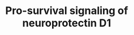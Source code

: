 ---
annotations:
- id: DOID:10652
  parent: central nervous system disease
  type: Disease Ontology
  value: Alzheimer's disease
- id: DOID:14330
  parent: central nervous system disease
  type: Disease Ontology
  value: Parkinson's disease
- id: CL:0002586
  parent: animal cell
  type: Cell Type Ontology
  value: retinal pigment epithelial cell
- id: PW:0000014
  parent: disease pathway
  type: Pathway Ontology
  value: neurodegenerative pathway
authors:
- LucHooglugt
- Eweitz
- Jesper
- DeSl
citedin: ''
communities: []
description: Uncompensated oxidative stress triggers neuroprotectin D1 to inhibit
  caspase activity via the intrinsic mitochondrial pathway and via the stimulation
  of BIRC3 leading to pro-survival stimuli. By inhibiting the formation of the Bax/Bcl-xL
  complex in the mitochondrial membrane, NPD1 decreases the release of Cytochrome
  c leading to a lower pro-apoptotic activity. Furthermore, NPD1 inhibits the internalization
  of death-inducing signaling complex (DISC) which is involved in the initiation of
  apoptosis, thereby promoting survival of the cell. The neuroprotective effect of
  NPD1 therefore contributes to the management of diseases like Alzheimer's disease,
  stroke, age-related macular degeneration, traumatic brain injury, Parkinson's disease
  and other neurodegenerations.
last-edited: 2025-03-27
ndex: null
organisms:
- Homo sapiens
redirect_from:
- /index.php/Pathway:WP5182
- /instance/WP5182
- /instance/WP5182_r138239
revision: r138239
schema-jsonld:
- '@context': https://schema.org/
  '@id': https://wikipathways.github.io/pathways/WP5182.html
  '@type': Dataset
  creator:
    '@type': Organization
    name: WikiPathways
  description: Uncompensated oxidative stress triggers neuroprotectin D1 to inhibit
    caspase activity via the intrinsic mitochondrial pathway and via the stimulation
    of BIRC3 leading to pro-survival stimuli. By inhibiting the formation of the Bax/Bcl-xL
    complex in the mitochondrial membrane, NPD1 decreases the release of Cytochrome
    c leading to a lower pro-apoptotic activity. Furthermore, NPD1 inhibits the internalization
    of death-inducing signaling complex (DISC) which is involved in the initiation
    of apoptosis, thereby promoting survival of the cell. The neuroprotective effect
    of NPD1 therefore contributes to the management of diseases like Alzheimer's disease,
    stroke, age-related macular degeneration, traumatic brain injury, Parkinson's
    disease and other neurodegenerations.
  keywords:
  - BAX
  - BCL2L1
  - BIRC3
  - CASP3
  - CASP7
  - CASP8
  - CASP9
  - CYCS
  - FADD
  - NPD1
  - PP2A
  - RIP1
  - RIP3
  - TNF
  - TNFR1
  - TRADD
  - TRAF2
  license: CC0
  name: Pro-survival signaling of neuroprotectin D1
seo: CreativeWork
title: Pro-survival signaling of neuroprotectin D1
wpid: WP5182
---